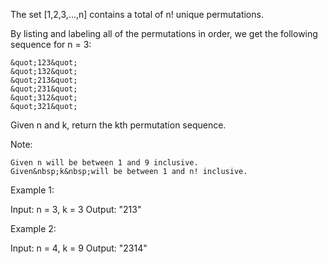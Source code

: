 The set [1,2,3,...,n] contains a total of n! unique permutations.

By listing and labeling all of the permutations in order, we get the following sequence for n = 3:


	&quot;123&quot;
	&quot;132&quot;
	&quot;213&quot;
	&quot;231&quot;
	&quot;312&quot;
	&quot;321&quot;


Given n and k, return the kth permutation sequence.

Note:


	Given n will be between 1 and 9 inclusive.
	Given&nbsp;k&nbsp;will be between 1 and n! inclusive.


Example 1:


Input: n = 3, k = 3
Output: &quot;213&quot;


Example 2:


Input: n = 4, k = 9
Output: &quot;2314&quot;

